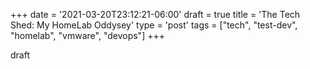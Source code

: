 +++
date = '2021-03-20T23:12:21-06:00'
draft = true
title = 'The Tech Shed: My HomeLab Oddysey'
type = 'post'
tags = ["tech", "test-dev", "homelab", "vmware", "devops"]
+++

draft